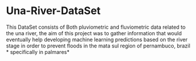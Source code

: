 # Una-River-DataSet

This DataSet consists of Both pluviometric and fluviometric data related to the una river, the aim of this project
was to gather information that would eventually help developing machine learning predictions based on the river
stage in order to prevent floods in the mata sul region of pernambuco, brazil * specifically in palmares*

